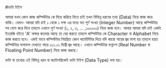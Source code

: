 #ডাটা টাইপ

আমরা যখন কোন কাজ কম্পিউটার কে দিয়ে করিয়ে নিতে চাই তখন বিভিন্ন ধরনের তথ্য (Data) নিয়ে কাজ করে থাকি। যেমন- আমরা যদি চাই ১ থেকে ১ লক্ষ এর মধ্যে যত পূর্ণ সংখ্যা (Integer Number) আছে কম্পিউটার সব যোগ করে দিবে তাহলে এখানে পূর্ণ সংখ্যা (১, ২, ৩, ... ,১০০০০০) নিয়ে কাজ হবে। আবার আমরা যদি চাই একটা ইংরেজি বইতে 'A' অক্ষর কতবার  আছে তা বের করতে তাহলে কম্পিউটার কে Character বা Alphabet নিয়ে কাজ করতে হবে। একই ভাবে কম্পিউটার নিয়ন্ত্রিত কোন থার্মোমিটার দিয়ে যদি কারো গায়ের জ্বর মাপা হয় তাহলে  হয়ত কম্পিউটার ফলাফল দেখাতে পারে ১০১.০১ ডিগ্রী জ্বর আছে। এখানে কম্পিউটার ভগ্নাংশ (Real Number বা Floating Point Number) নিয়ে কাজ করছে।

ডাটা বা তথ্যের এই বিভিন্ন ধরন বা ক্যাটাগরিকেই ডাটা টাইপ (Data Type) বলা হয়।